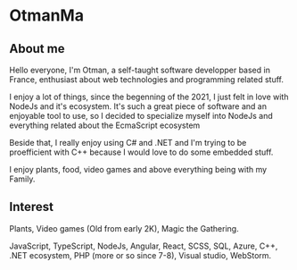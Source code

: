 # OtmanMa

## About me

Hello everyone, I'm Otman, a self-taught software developper based in France, enthusiast about web technologies and programming related stuff.

I enjoy a lot of things, since the begenning of the 2021, I just felt in love with NodeJs and it's ecosystem. 
It's such a great piece of software and an enjoyable tool to use, so I decided to specialize myself into NodeJs and everything related about the EcmaScript ecosystem

Beside that, I really enjoy using C# and .NET and I'm trying to be proefficient with C++ because I would love to do some embedded stuff.

I enjoy plants, food, video games and above everything being with my Family.

## Interest

Plants, Video games (Old from early 2K), Magic the Gathering.

JavaScript, TypeScript, NodeJs, Angular, React, SCSS, SQL, Azure, C++, .NET ecosystem, PHP (more or so since 7-8), Visual studio, WebStorm.
